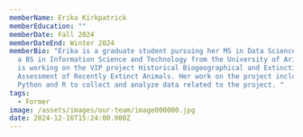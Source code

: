 ```yaml
---
memberName: Erika Kirkpatrick
memberEducation: ""
memberDate: Fall 2024
memberDateEnd: Winter 2024
memberBio: "Erika is a graduate student pursuing her MS in Data Science, she has
  a BS in Information Science and Technology from the University of Arizona. She
  is working on the VIP project Historical Biogeographical and Extinction Risk
  Assessment of Recently Extinct Animals. Her work on the project includes using
  Python and R to collect and analyze data related to the project. "
tags:
  - Former
image: /assets/images/our-team/image000000.jpg
date: 2024-12-16T15:24:00.000Z
---
```

